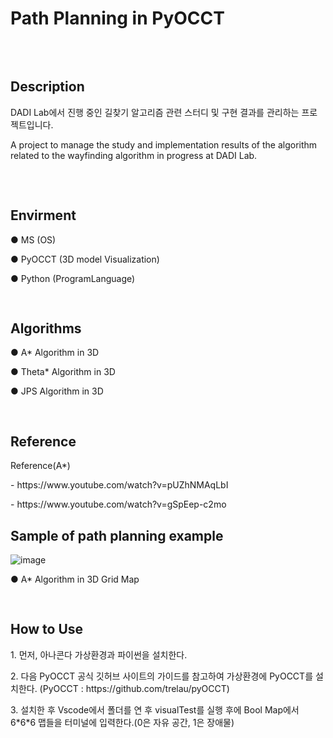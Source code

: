 # Path Planning in PyOCCT

<pre>


</pre>

## Description

<p> 
  DADI Lab에서 진행 중인 길찾기 알고리즘 관련 스터디 및 구현 결과를 관리하는 프로젝트입니다. 
</p>

<p>
  A project to manage the study and implementation results of the algorithm related to the wayfinding algorithm in progress at DADI Lab.
</p>

<pre>


</pre>

##  Envirment
<div>
  <p>● MS (OS)</p>
	<p>● PyOCCT (3D model Visualization)</p>
  <p>● Python (ProgramLanguage)</p>
</div>
<pre>


</pre>


##  Algorithms

<div>
  <p>● A* Algorithm in 3D</p>
  <p>● Theta* Algorithm in 3D</p>
  <p>● JPS Algorithm in 3D</p>
</div>

<pre>

</pre>


## Reference
<div>
  <p>Reference(A*)</p>
  <p>- https://www.youtube.com/watch?v=pUZhNMAqLbI</p>
  <p>- https://www.youtube.com/watch?v=gSpEep-c2mo</p>
</div>

## Sample of path planning example
![image](https://github.com/DADILabKIT/Path_Planning_in_OCCT/assets/128150322/e98708eb-e6a1-4fc8-92b0-19a6ad0603a2)
  <p>● A* Algorithm in 3D Grid Map</p>
<pre>


</pre>

## How to Use

<div> 
  <p>1. 먼저, 아나콘다 가상환경과 파이썬을 설치한다.</p>
  <p>2. 다음 PyOCCT 공식 깃허브 사이트의 가이드를 참고하여 가상환경에 PyOCCT를 설치한다. (PyOCCT : https://github.com/trelau/pyOCCT)</p>
  <p>3. 설치한 후 Vscode에서 폴더를 연 후 visualTest를 실행 후에 Bool Map에서 6*6*6 맵들을 터미널에 입력한다.(0은 자유 공간, 1은 장애물)</p>
</div>
